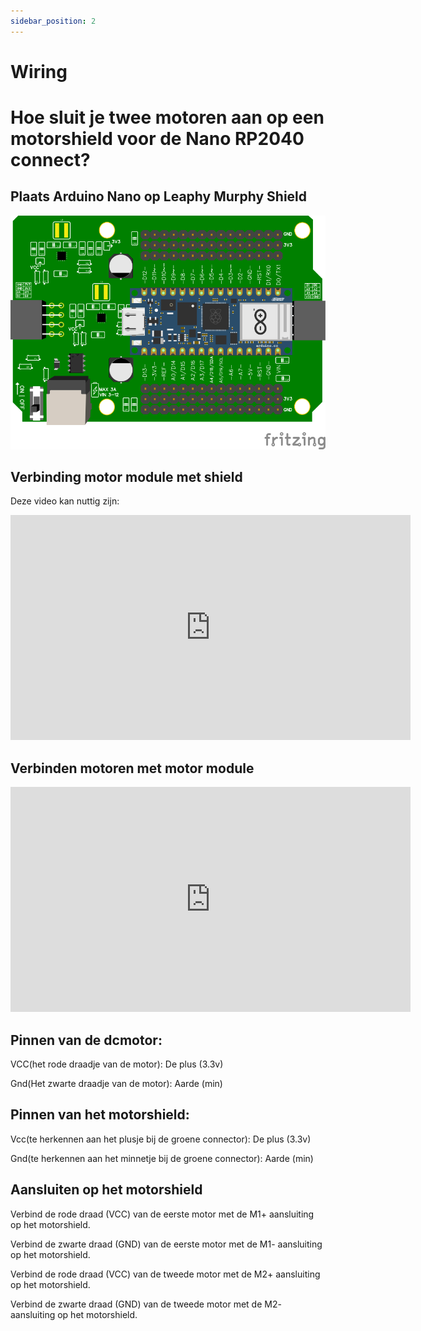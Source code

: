 ```yaml
---
sidebar_position: 2
---
```


# Wiring

# Hoe sluit je twee motoren aan op een motorshield voor de Nano RP2040 connect?

## Plaats Arduino Nano op Leaphy Murphy Shield
![shield met nano](leaphy_murphy_shield_met_nano.png)

## Verbinding motor module met shield
Deze video kan nuttig zijn:
<iframe width="640" height="360" src="https://www.youtube.com/embed/JqjtGiUV-DM" title="Stap 4 Bouwen Leaphy Starling:  Electronica vastzetten" frameborder="0" allow="accelerometer; autoplay; clipboard-write; encrypted-media; gyroscope; picture-in-picture; web-share" referrerpolicy="strict-origin-when-cross-origin" allowfullscreen></iframe>

## Verbinden motoren met motor module
<iframe width="640" height="360" src="https://www.youtube.com/embed/adpjVscMvoA" title="tt motoren aansluiten" frameborder="0" allow="accelerometer; autoplay; clipboard-write; encrypted-media; gyroscope; picture-in-picture; web-share" referrerpolicy="strict-origin-when-cross-origin" allowfullscreen></iframe>

## Pinnen van de dcmotor:

VCC(het rode draadje van de motor): De plus (3.3v)

Gnd(Het zwarte draadje van de motor): Aarde (min)

## Pinnen van het motorshield:

Vcc(te herkennen aan het plusje bij de groene connector): De plus (3.3v)

Gnd(te herkennen aan het minnetje bij de groene connector): Aarde (min)

## Aansluiten op het motorshield

Verbind de rode draad (VCC) van de eerste motor met de M1+ aansluiting op het motorshield.

Verbind de zwarte draad (GND) van de eerste motor met de M1- aansluiting op het motorshield.

Verbind de rode draad (VCC) van de tweede motor met de M2+ aansluiting op het motorshield.

Verbind de zwarte draad (GND) van de tweede motor met de M2- aansluiting op het motorshield.

